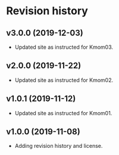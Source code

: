 Revision history
==================

v3.0.0 (2019-12-03)
----------------------

* Updated site as instructed for Kmom03.

v2.0.0 (2019-11-22)
----------------------

* Updated site as instructed for Kmom02.


v1.0.1 (2019-11-12)
----------------------

* Updated site as instructed for Kmom01.


v1.0.0 (2019-11-08)
----------------------

* Adding revision history and license.
